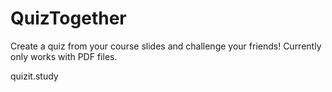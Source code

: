 # QuizTogether

Create a quiz from your course slides and challenge your friends!
Currently only works with PDF files.

quizit.study
